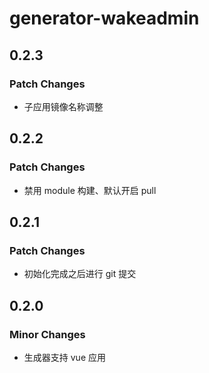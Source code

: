 # generator-wakeadmin

## 0.2.3

### Patch Changes

- 子应用镜像名称调整

## 0.2.2

### Patch Changes

- 禁用 module 构建、默认开启 pull

## 0.2.1

### Patch Changes

- 初始化完成之后进行 git 提交

## 0.2.0

### Minor Changes

- 生成器支持 vue 应用
